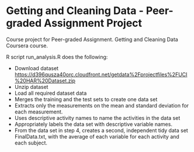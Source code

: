 # Getting and Cleaning Data - Peer-graded Assignment Project

Course project for Peer-graded Assignment. Getting and Cleaning Data Coursera course. 

R script run_analysis.R does the following:<br/>
* Download dataset https://d396qusza40orc.cloudfront.net/getdata%2Fprojectfiles%2FUCI%20HAR%20Dataset.zip
* Unzip dataset
* Load all required dataset data
* Merges the training and the test sets to create one data set
* Extracts only the measurements on the mean and standard deviation for each measurement.
* Uses descriptive activity names to name the activities in the data set
* Appropriately labels the data set with descriptive variable names.
* From the data set in step 4, creates a second, independent tidy data set FinalData.txt, with the average of each variable for each activity and each subject.


